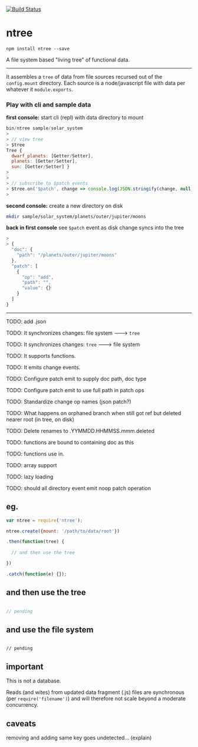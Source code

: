 [![Build Status](https://travis-ci.org/nomilous/ntree.svg)](https://travis-ci.org/nomilous/ntree)

# ntree

`npm install ntree --save`

A file system based "living tree" of functional data.

***

It assembles a `tree` of data from file sources recursed out of the `config.mount` directory. Each source is a node/javascript file with data per whatever it `module.exports`.

### Play with cli and sample data

**first console:** start cli (repl) with data directory to mount

```javascript
bin/ntree sample/solar_system
>
> // view tree
> $tree  
Tree {
  dwarf_planets: [Getter/Setter],
  planets: [Getter/Setter],
  sun: [Getter/Setter] }
>
>
> // subscribe to $patch events
> $tree.on('$patch', change => console.log(JSON.stringify(change, null, 2)));
>
```

**second console:** create a new directory on disk

```bash
mkdir sample/solar_system/planets/outer/jupiter/moons
```

**back in first console** see `$patch` event as disk change syncs into the tree

```javascript
>
> {
  "doc": {
    "path": "/planets/outer/jupiter/moons"
  },
  "patch": [
    {
      "op": "add",
      "path": "",
      "value": {}
    }
  ]
}
```
***

TODO: add .json

TODO: It synchronizes changes: file system ---> `tree`

TODO: It synchronizes changes: `tree` ---> file system

TODO: It supports functions.

TODO: It emits change events.

TODO: Configure patch emit to supply doc path, doc type

TODO: Configure patch emit to use full path in patch ops

TODO: Standardize change op names (json patch?)

TODO: What happens on orphaned branch when still got ref but deleted nearer root (in tree, on disk)

TODO: Delete renames to .YYMMDD.HHMMSS.mmm.deleted

TODO: functions are bound to containing doc as this

TODO: functions use in.

TODO: array support

TODO: lazy loading

TODO: should all directory event emit noop patch operation

## eg.

```javascript
var ntree = require('ntree');

ntree.create({mount: '/path/to/data/root'})

.then(function(tree) {
  
  // and then use the tree

})

.catch(function(e) {});

```

## and then use the tree

```javascript

// pending

```


## and use the file system

```

// pending

```

## important

This is not a database.

Reads (and wites) from updated data fragment (.js) files are synchronous (per `require('filename')`) and will therefore not scale beyond a moderate concurrency.


## caveats

removing and adding same key goes undetected... (explain) 
